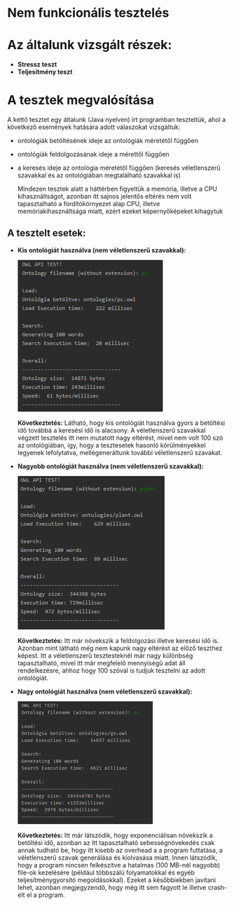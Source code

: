 # Nem funkcionális tesztelés

# Az általunk vizsgált részek:
* **Stressz teszt**
* **Teljesítmény teszt**
# A tesztek megvalósítása
A kettő tesztet egy általunk (Java nyelven) írt programban teszteltük, ahol a következő események hatására adott válaszokat vizsgáltuk:
* ontológiák betöltésének ideje az ontológiák méretétől függően
* ontológiák feldolgozásának ideje a mérettől függően
* a keresés ideje az ontológia méretétől függően (keresés véletlenszerű szavakkal és az ontológiában megtalálható szavakkal is)
    
    Mindezen tesztek alatt a háttérben figyeltük a memória, illetve a CPU kihasználtságot, azonban itt sajnos jelentős eltérés nem volt tapasztalható a fordítókörnyezet alap CPU, illetve memóriakihasználtsága miatt, ezért ezeket képernyőképeket kihagytuk

## A tesztelt esetek:
* **Kis ontológiát használva (nem véletlenszerű szavakkal):**

    ![](images/veryLittleOntology.PNG)

    **Következtetés:** Látható, hogy kis ontológiát használva gyors a betöltési idő továbbá a keresési idő is alacsony.
    A véletlenszerű szavakkal végzett tesztelés itt nem mutatott nagy eltérést, mivel nem volt 100 szó az ontológiában, így, hogy a tesztesetek hasonló körülményekkel legyenek lefolytatva, mellégeneráltunk további véletlenszerű szavakat.

* **Nagyobb ontológiát használva (nem véletlenszerű szavakkal):**

    ![](images/littleOntology.PNG)

    **Következtetés:** Itt már növekszik a feldolgozási illetve keresési idő is. Azonban mint látható még nem kapunk nagy eltérést az előző teszthez képest.
    Itt a véletlenszerű tesztesteknél már nagy különbség tapasztalható, mivel itt már megfelelő mennyiségű adat áll rendelkezésre, ahhoz hogy 100 szóval is tudjuk tesztelni az adott ontológiát.

* **Nagy ontológiát használva (nem véletlenszerű szavakkal):**
       
    ![](images/veryBigOntology.png)

    **Következtetés:** Itt már látszódik, hogy exponenciálisan növekszik a betöltési idő, azonban az itt tapasztalható sebességnövekedés csak annak tudható be, hogy itt kisebb az overhead a a program futtatása, a véletlenszerű szavak generálása és kiolvasása miatt. Innen látszódik, hogy a program nincsen felkészítve a hatalmas (100 MB-nél nagyobb) file-ok kezelésére (például többszálú folyamatokkal és egyéb teljesítménygyorsító megoldásokkal). Ezeket a későbbiekben javítani lehet, azonban megjegyzendő, hogy még itt sem fagyott le illetve crash-elt el a program. 
